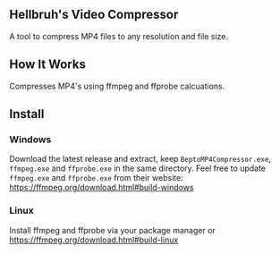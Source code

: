 ## Hellbruh's Video Compressor
A tool to compress MP4 files to any resolution and file size.

## How It Works
Compresses MP4's using ffmpeg and ffprobe calcuations.

## Install
### Windows

Download the latest release and extract, keep `BeptoMP4Compressor.exe`, `ffmpeg.exe` and `ffprobe.exe` in the same directory.
Feel free to update `ffmpeg.exe` and `ffprobe.exe` from their website: https://ffmpeg.org/download.html#build-windows

### Linux
Install ffmpeg and ffprobe via your package manager or https://ffmpeg.org/download.html#build-linux
